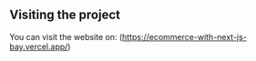 

## Visiting the project

You can visit the website on: 
(https://ecommerce-with-next-js-bay.vercel.app/)





